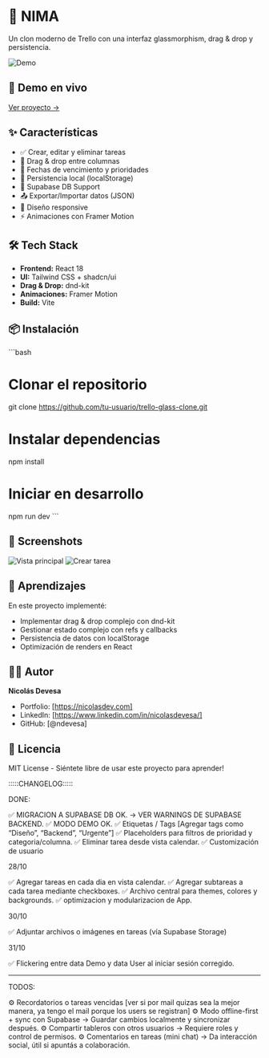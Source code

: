 # 🎯 NIMA

Un clon moderno de Trello con una interfaz glassmorphism, drag & drop y persistencia.

![Demo](./screenshots/demo.gif)

## 🚀 Demo en vivo

[Ver proyecto →](https://tu-deploy.vercel.app)

## ✨ Características

- ✅ Crear, editar y eliminar tareas
- 🎨 Drag & drop entre columnas
- 📅 Fechas de vencimiento y prioridades
- 💾 Persistencia local (localStorage)
- 💾 Supabase DB Support
- 📤 Exportar/Importar datos (JSON)
- 📱 Diseño responsive
- ⚡ Animaciones con Framer Motion

## 🛠️ Tech Stack

- **Frontend:** React 18
- **UI:** Tailwind CSS + shadcn/ui
- **Drag & Drop:** dnd-kit
- **Animaciones:** Framer Motion
- **Build:** Vite

## 📦 Instalación

\`\`\`bash

# Clonar el repositorio

git clone https://github.com/tu-usuario/trello-glass-clone.git

# Instalar dependencias

npm install

# Iniciar en desarrollo

npm run dev
\`\`\`

## 🎨 Screenshots

![Vista principal](./screenshots/home.png)
![Crear tarea](./screenshots/task-modal.png)

## 🧠 Aprendizajes

En este proyecto implementé:

- Implementar drag & drop complejo con dnd-kit
- Gestionar estado complejo con refs y callbacks
- Persistencia de datos con localStorage
- Optimización de renders en React

## 👨‍💻 Autor

**Nicolás Devesa**

- Portfolio: [https://nicolasdev.com]
- LinkedIn: [https://www.linkedin.com/in/nicolasdevesa/]
- GitHub: [@ndevesa]

## 📄 Licencia

MIT License - Siéntete libre de usar este proyecto para aprender!

:::::CHANGELOG:::::

DONE:

✅ MIGRACION A SUPABASE DB OK. -> VER WARNINGS DE SUPABASE BACKEND.
✅ MODO DEMO OK.
✅ Etiquetas / Tags [Agregar tags como “Diseño”, “Backend”, “Urgente”]
✅ Placeholders para filtros de prioridad y categoria/columna.
✅ Eliminar tarea desde vista calendar.
✅ Customización de usuario

28/10

✅ Agregar tareas en cada dia en vista calendar.
✅ Agregar subtareas a cada tarea mediante checkboxes.
✅ Archivo central para themes, colores y backgrounds.
✅ optimizacion y modularizacion de App.

30/10

✅ Adjuntar archivos o imágenes en tareas (vía Supabase Storage)

31/10

✅ Flickering entre data Demo y data User al iniciar sesión corregido.

---

TODOS:

⚙️ Recordatorios o tareas vencidas [ver si por mail quizas sea la mejor manera, ya tengo el mail porque los users se registran]
⚙️ Modo offline-first + sync con Supabase → Guardar cambios localmente y sincronizar después.
⚙️ Compartir tableros con otros usuarios → Requiere roles y control de permisos.
⚙️ Comentarios en tareas (mini chat) → Da interacción social, útil si apuntás a colaboración.
